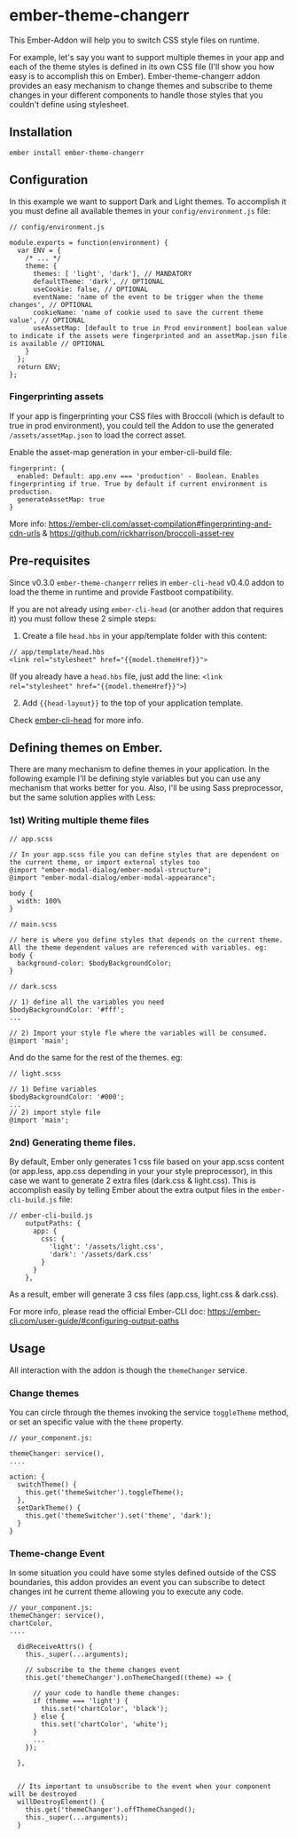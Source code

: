 # ember-theme-changerr

This Ember-Addon will help you to switch CSS style files on runtime.

For example, let's say you want to support multiple themes in your app and each of the theme styles is defined in its own CSS file (I'll show you how easy is to accomplish this on Ember). Ember-theme-changerr addon provides an easy mechanism to change themes and subscribe to theme changes in your different components to handle those styles that you couldn't define using stylesheet.



## Installation

`ember install ember-theme-changerr`


## Configuration

In this example we want to support Dark and Light themes. To accomplish it you must define all available themes in your `config/environment.js` file:

```
// config/environment.js

module.exports = function(environment) {
  var ENV = {
    /* ... */
    theme: {
      themes: [ 'light', 'dark'], // MANDATORY
      defaultTheme: 'dark', // OPTIONAL
      useCookie: false, // OPTIONAL
      eventName: 'name of the event to be trigger when the theme changes', // OPTIONAL
      cookieName: 'name of cookie used to save the current theme value', // OPTIONAL
      useAssetMap: [default to true in Prod environment] boolean value to indicate if the assets were fingerprinted and an assetMap.json file is available // OPTIONAL
    }
  };
  return ENV;
};
```

### Fingerprinting assets
If your app is fingerprinting your CSS files with Broccoli (which is default to true in prod environment), you could tell the Addon to use the generated `/assets/assetMap.json` to load the correct asset.

Enable the asset-map generation in your ember-cli-build file:
```
fingerprint: {
  enabled: Default: app.env === 'production' - Boolean. Enables fingerprinting if true. True by default if current environment is production.
  generateAssetMap: true
}
```
More info: https://ember-cli.com/asset-compilation#fingerprinting-and-cdn-urls & https://github.com/rickharrison/broccoli-asset-rev

## Pre-requisites
Since v0.3.0 `ember-theme-changerr` relies in `ember-cli-head` v0.4.0 addon to load the theme in runtime and provide Fastboot compatibility.

If you are not already using `ember-cli-head` (or another addon that requires it) you must follow these 2 simple steps:

1) Create a file `head.hbs` in your app/template folder with this content:
```
// app/template/head.hbs
<link rel="stylesheet" href="{{model.themeHref}}">
```
(If you already have a `head.hbs` file, just add the line: `<link rel="stylesheet" href="{{model.themeHref}}">`)

2) Add `{{head-layout}}` to the top of your application template.

Check [ember-cli-head](https://github.com/ronco/ember-cli-head) for more info.


## Defining themes on Ember.

There are many mechanism to define themes in your application. In the following example I'll be defining style variables but you can use any mechanism that works better for you. Also, I'll be using Sass preprocessor, but the same solution applies with Less:

### 1st) Writing multiple theme files

```
// app.scss

// In your app.scss file you can define styles that are dependent on the current theme, or import external styles too
@import "ember-modal-dialog/ember-modal-structure";
@import "ember-modal-dialog/ember-modal-appearance";

body {
  width: 100%
}
```

```
// main.scss

// here is where you define styles that depends on the current theme. All the theme dependent values are referenced with variables. eg:
body {
  background-color: $bodyBackgroundColor;
}
```

```
// dark.scss

// 1) define all the variables you need
$bodyBackgroundColor: '#fff';
...

// 2) Import your style fle where the variables will be consumed.
@import 'main';
```

And do the same for the rest of the themes. eg:
```
// light.scss

// 1) Define variables
$bodyBackgroundColor: '#000';
...
// 2) import style file
@import 'main';
```

### 2nd) Generating theme files.
By default, Ember only generates 1 css file based on your app.scss content (or app.less, app.css depending in your your style preprocessor), in this case we want to generate 2 extra files (dark.css & light.css). This is accomplish easily by telling Ember about the extra output files in the `ember-cli-build.js` file:

```
// ember-cli-build.js
    outputPaths: {
      app: {
        css: {
          'light': '/assets/light.css',
          'dark': '/assets/dark.css'
        }
      }
    },
```
As a result, ember will generate 3 css files (app.css, light.css & dark.css).

For more info, please read the official Ember-CLI doc: https://ember-cli.com/user-guide/#configuring-output-paths



## Usage

All interaction with the addon is though the `themeChanger` service.

### Change themes

You can circle through the themes invoking the service `toggleTheme` method, or set an specific value with the `theme` property.


```
// your_component.js:

themeChanger: service(),
....

action: {
  switchTheme() {
    this.get('themeSwitcher').toggleTheme();
  },
  setDarkTheme() {
    this.get('themeSwitcher').set('theme', 'dark');
  }
}
```

### Theme-change Event

In some situation you could have some styles defined outside of the CSS boundaries, this addon provides an event you can subscribe to detect changes int he current theme allowing you to execute any code.


```
// your_component.js:
themeChanger: service(),
chartColor,
....

  didReceiveAttrs() {
    this._super(...arguments);

    // subscribe to the theme changes event
    this.get('themeChanger').onThemeChanged((theme) => {

      // your code to handle theme changes:
      if (theme === 'light') {
        this.set('chartColor', 'black');
      } else {
        this.set('chartColor', 'white');
      }
      ...
    });

  },


  // Its important to unsubscribe to the event when your component will be destroyed
  willDestroyElement() {
    this.get('themeChanger').offThemeChanged();
    this._super(...arguments);
  }
```
